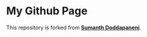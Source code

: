 # My Github Page

This repository is forked from [**Sumanth Doddapaneni**](https://github.com/sumanthd17).